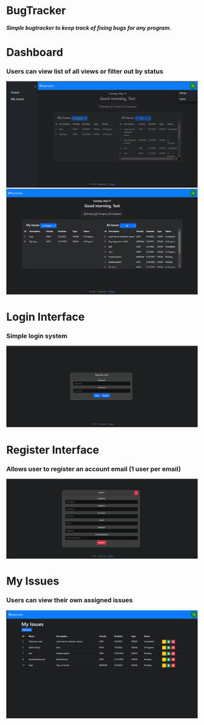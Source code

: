 # BugTracker

<h4><i>Simple bugtracker to keep track of fixing bugs for any program.</i></h4>

# Dashboard
<h3>Users can view list of all views or filter out by status</h3>
<img src=./Content/assets/main.PNG>
<img src=./Content/assets/main2.PNG>

# Login Interface
<h3>Simple login system</h3>
<img src=./Content/assets/login.PNG>

# Register Interface
<h3>Allows user to register an account email (1 user per email)</h3>
<img src=./Content/assets/register.PNG>

# My Issues
<h3>Users can view their own assigned issues</h3>
<img src=./Content/assets/myissues.PNG>